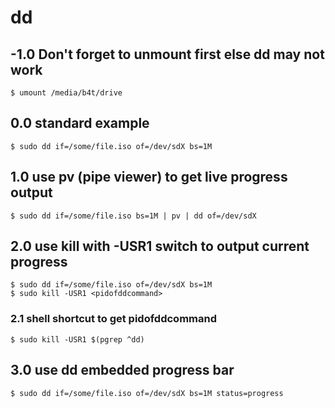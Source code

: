 # dd

## -1.0 Don't forget to unmount first else dd may not work
```shell
$ umount /media/b4t/drive
```

## 0.0 standard example
```shell
$ sudo dd if=/some/file.iso of=/dev/sdX bs=1M
```

## 1.0 use pv (pipe viewer) to get live progress output
```shell
$ sudo dd if=/some/file.iso bs=1M | pv | dd of=/dev/sdX
```

## 2.0 use kill with -USR1 switch to output current progress
```shell
$ sudo dd if=/some/file.iso of=/dev/sdX bs=1M
$ sudo kill -USR1 <pidofddcommand>
```

### 2.1 shell shortcut to get pidofddcommand
```shell
$ sudo kill -USR1 $(pgrep ^dd)
```

## 3.0 use dd embedded progress bar
```shell
$ sudo dd if=/some/file.iso of=/dev/sdX bs=1M status=progress
```
